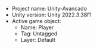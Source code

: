 <!-- UNITY CODE ASSIST INSTRUCTIONS START -->
- Project name: Unity-Avancado
- Unity version: Unity 2022.3.38f1
- Active game object:
  - Name: Player
  - Tag: Untagged
  - Layer: Default
<!-- UNITY CODE ASSIST INSTRUCTIONS END -->